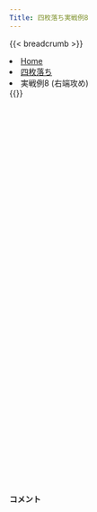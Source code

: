 ```yaml
---
Title: 四枚落ち実戦例8
---
```

{{< breadcrumb >}}
  <li class="breadcrumb-item"><a href="/shogi-beginners/">Home</a></li>
  <li class="breadcrumb-item"><a href="/shogi-beginners/4mai/">四枚落ち</a></li>
  <li class="breadcrumb-item active" aria-current="page">実戦例8 (右端攻め)</li>
{{</ breadcrumb >}}
<div class="row pt-3">
  <div class="col-lg-1"></div>
  <div class="col-sm" tabindex="-1">
    <script id="example-kif" type="text/plain">
手合割：四枚落ち
下手：下手
上手：上手
手数----指手---------消費時間--
*<ruby>右端<rt>みぎはし</rt></ruby><ruby>攻<rt>せ</rt></ruby>めの<ruby>勝<rt>か</rt></ruby>ち<ruby>方<rt>かた</rt></ruby>をおぼえましょう。
*<div class="text-center"><img class="img-fluid pt-3 w-50" src="/shogi-beginners/img/cat29.webp"></div>
   1 ６二銀(71)
*<ruby>上手<rt>うわて</rt></ruby>が<ruby>全力<rt>ぜんりょく</rt></ruby>で<ruby>指<rt>さ</rt></ruby>してきた<ruby>場合<rt>ばあい</rt></ruby>を<ruby>考<rt>かんが</rt></ruby>えてみます。
   2 ７六歩(77)
   3 ５四歩(53)
   4 ２六歩(27)
   5 ５三銀(62)
   6 ２五歩(26)
   7 ３二金(41)
   8 ２四歩(25)
   9 同　歩(23)
  10 同　飛(28)
  11 ２三歩打
  12 ２八飛(24)
  13 ５二玉(51)
  14 ３八銀(39)
  15 ４四歩(43)
  16 ２七銀(38)
  17 ４三玉(52)
  18 ３六銀(27)
  19 ３四歩(33)
  20 １六歩(17)
  21 ２二銀(31)
  22 １五歩(16)
  23 ５二金(61)
  24 ７八金(69)
*☗<ruby>２五銀<rt>にーごーぎん</rt></ruby>は <a href="/shogi-beginners/4mai/example2/"><ruby>実戦例<rt>じっせんれい</rt></ruby>2</a> に<ruby>合流<rt>ごうりゅう</rt></ruby>します。ただし<ruby>本譜<rt>ほんぷ</rt></ruby>はその<ruby>後<rt>あと</rt></ruby>の<ruby>上手<rt>うわて</rt></ruby>の<ruby>指<rt>さ</rt></ruby>し<ruby>方<rt>かた</rt></ruby>がすこし<ruby>違<rt>ちが</rt></ruby>います。
  25 ６四銀(53)
  26 ６八銀(79)
  27 ７四歩(73)
  28 ６九玉(59)
  29 ８四歩(83)
*<ruby>上手<rt>うわて</rt></ruby>は☗<ruby>２五銀<rt>にーごーぎん</rt></ruby>と<ruby>動<rt>うご</rt></ruby>いてくるまでは☖<ruby>５二金型<rt>ごーにーきんがた</rt></ruby>で<ruby>保留<rt>ほりゅう</rt></ruby>します。
  30 ５八金(49)
  31 ５五歩(54)
  32 ９六歩(97)
*<ruby>上手<rt>うわて</rt></ruby>が<ruby>攻<rt>せ</rt></ruby>めてこないと☗<ruby>７二<rt>ななにい</rt></ruby><ruby>歩<rt>ふ</rt></ruby>の<ruby>反撃<rt>はんげき</rt></ruby> (<a href="/shogi-beginners/4mai/example2/"><ruby>実戦例<rt>じっせんれい</rt></ruby>2</a>) はできません。そんなとき<ruby>下手<rt>したて</rt></ruby>はどこから<ruby>攻<rt>せ</rt></ruby>めればいいでしょうか？
  33 ９四歩(93)
*<ruby>問題<rt>もんだい</rt></ruby>: <ruby>攻<rt>せ</rt></ruby>めの<ruby>手<rt>て</rt></ruby>を<ruby>考<rt>かんが</rt></ruby>えてみましょう。
*<div><img class="img-fluid" src="/shogi-beginners/img/cat2.webp"></div>
  34 ７七銀(68)
*☗<ruby>９五<rt>きゅうごー</rt></ruby><ruby>歩<rt>ふ</rt></ruby>☖<ruby>同歩<rt>どうふ</rt></ruby>☗<ruby>同香<rt>どうきょう</rt></ruby>は☖<ruby>７三桂<rt>ななさんけい</rt></ruby>でつまらないです。☗<ruby>７七銀<rt>ななななぎん</rt></ruby>〜☗<ruby>６六銀<rt>ろくろくぎん</rt></ruby>として☗<ruby>５五<rt>ごーごー</rt></ruby><ruby>歩<rt>ふ</rt></ruby>をねらっていくのがいいです。
  35 ５三金(52)
  36 ６六銀(77)
  37 ５四金(53)
  38 ４六歩(47)
*<ruby>上手<rt>うわて</rt></ruby>の<ruby>攻<rt>せ</rt></ruby>めを<ruby>催促<rt>さいそく</rt></ruby>します。
  39 ８五歩(84)
  40 ９七角(88)
  41 ７三桂(81)
  42 ６八金(58)
  43 ３三桂(21)
  44 ７九玉(69)
*<ruby>玉<rt>ぎょく</rt></ruby>をしっかり<ruby>囲<rt>かこ</rt></ruby>ったことで、<ruby>次<rt>つぎ</rt></ruby>に☗<ruby>７五<rt>ななごー</rt></ruby><ruby>歩<rt>ふ</rt></ruby>からの<ruby>攻<rt>せ</rt></ruby>めがあります。<ruby>手<rt>て</rt></ruby>がなくなった<ruby>上手<rt>うわて</rt></ruby>は☗<ruby>６五桂<rt>ろくごーけい</rt></ruby>とするしかありません。
  45 ６五桂(73)
*<ruby>問題<rt>もんだい</rt></ruby>: <ruby>攻<rt>せ</rt></ruby>めの<ruby>手<rt>て</rt></ruby>を<ruby>考<rt>かんが</rt></ruby>えてみましょう。<ruby>難問<rt>なんもん</rt></ruby>。
*<div><img class="img-fluid" src="/shogi-beginners/img/cat2.webp"></div>
  46 ４七銀(36)
*☗<ruby>５六<rt>ごーろく</rt></ruby><ruby>歩<rt>ふ</rt></ruby>☖<ruby>同歩<rt>どうふ</rt></ruby>☗<ruby>同銀<rt>どうぎん</rt></ruby>☖<ruby>５五<rt>ごーごー</rt></ruby><ruby>歩<rt>ふ</rt></ruby>☗<ruby>６四角<rt>ろくよんかく</rt></ruby>！の<ruby>攻<rt>せ</rt></ruby>めをねらっています。
  47 ４五歩(44)
*☗<ruby>５六<rt>ごーろく</rt></ruby><ruby>歩<rt>ふ</rt></ruby>が<ruby>厳<rt>きび</rt></ruby>しいので<ruby>上手<rt>うわて</rt></ruby>は<ruby>攻<rt>せ</rt></ruby>めるしかなくなりました。
  48 同　歩(46)
  49 ９五歩(94)
  50 同　歩(96)
  51 ４五桂(33)
  52 ５六歩(57)
  53 ４六歩打
  54 同　銀(47)
  55 ５六歩(55)
  56 ５八歩打
*<ruby>上手<rt>うわて</rt></ruby>の<ruby>攻<rt>せ</rt></ruby>めはしっかり<ruby>受<rt>う</rt></ruby>けることが<ruby>大切<rt>たいせつ</rt></ruby>です。
  57 ４四歩打
*<ruby>問題<rt>もんだい</rt></ruby>: <ruby>攻<rt>せ</rt></ruby>めの<ruby>手<rt>て</rt></ruby>を<ruby>考<rt>かんが</rt></ruby>えてみましょう。
*<div><img class="img-fluid" src="/shogi-beginners/img/cat2.webp"></div>
  58 ９四歩(95)
*<ruby>上手<rt>うわて</rt></ruby>からの<ruby>攻<rt>せ</rt></ruby>めがないので、ゆっくりと<ruby>金<rt>きん</rt></ruby>を<ruby>作<rt>つく</rt></ruby>れば<ruby>必勝<rt>ひっしょう</rt></ruby>です。
  59 ２四歩(23)
  60 ９三歩成(94)
  61 ３三玉(43)
  62 ８三と(93)
  63 ５七歩成(56)
*<ruby>何<rt>なに</rt></ruby>もしないと<ruby>負<rt>ま</rt></ruby>けなので<ruby>暴<rt>あば</rt></ruby>れてきました。
  64 同　歩(58)
  65 ７五歩(74)
*<ruby>問題<rt>もんだい</rt></ruby>: <ruby>次<rt>つぎ</rt></ruby>めの<ruby>手<rt>て</rt></ruby>を<ruby>考<rt>かんが</rt></ruby>えてみましょう。<ruby>難問<rt>なんもん</rt></ruby>。
*<div><img class="img-fluid" src="/shogi-beginners/img/cat2.webp"></div>
  66 ７三と(83)
*☗<ruby>同歩<rt>どうふ</rt></ruby>でもいいですが、☖<ruby>５七桂<rt>ごーななけい</rt></ruby><ruby>右成<rt>みぎなり</rt></ruby>から<ruby>暴<rt>あば</rt></ruby>れられたときに<ruby>角<rt>かく</rt></ruby>が<ruby>使<rt>つか</rt></ruby>えないのが<ruby>気<rt>き</rt></ruby>になります。
  67 ５七桂成(45)
  68 同　銀(46)
  69 同　桂成(65)
  70 同　金(68)
  71 ７三銀(64)
  72 ７五角(97)
  73 ８四銀打
  74 ９七角(75)
  75 ７七歩打
*<ruby>問題<rt>もんだい</rt></ruby>: <ruby>次<rt>つぎ</rt></ruby>めの<ruby>手<rt>て</rt></ruby>を<ruby>考<rt>かんが</rt></ruby>えてみましょう。
*<div><img class="img-fluid" src="/shogi-beginners/img/cat2.webp"></div>
  76 同　金(78)
*<ruby>形<rt>かたち</rt></ruby>は☗<ruby>同桂<rt>どうけい</rt></ruby>ですが、☗<ruby>６四銀<rt>ろくよんぎん</rt></ruby>〜☗<ruby>７五<rt>ななごー</rt></ruby><ruby>歩<rt>ふ</rt></ruby>とされると<ruby>桂頭<rt>けいとう</rt></ruby>が<ruby>気<rt>き</rt></ruby>になります。
  77 ６四銀(73)
  78 ７八金(77)
  79 ３一金(32)
*<ruby>問題<rt>もんだい</rt></ruby>: <ruby>次<rt>つぎ</rt></ruby>めの<ruby>手<rt>て</rt></ruby>を<ruby>考<rt>かんが</rt></ruby>えてみましょう。
*<div><img class="img-fluid" src="/shogi-beginners/img/cat2.webp"></div>
  80 ５六桂打
*<ruby>手<rt>て</rt></ruby>に<ruby>入<rt>い</rt></ruby>れた<ruby>駒<rt>こま</rt></ruby>を<ruby>使<rt>つか</rt></ruby>って<ruby>攻<rt>せ</rt></ruby>めていくのがいい<ruby>手<rt>て</rt></ruby>です。
  81 ５三金(54)
  82 ６四桂(56)
  83 同　金(53)
  84 ５四歩打
  85 ７七歩打
  86 同　桂(89)
*<ruby>上手<rt>うわて</rt></ruby>に<ruby>歩<rt>ふ</rt></ruby>がないので<ruby>今度<rt>こんど</rt></ruby>こそ☗<ruby>同桂<rt>どうけい</rt></ruby>です。
  87 ５四金(64)
  88 ２三歩打
  89 ７五歩打
  90 同　銀(66)
  91 ２三銀(22)
  92 ８四銀(75)
  93 ３二金(31)
  94 ６五銀打
  95 同　金(54)
  96 同　桂(77)
  97 ６四銀打
*<ruby>問題<rt>もんだい</rt></ruby>: <ruby>次<rt>つぎ</rt></ruby>めの<ruby>手<rt>て</rt></ruby>を<ruby>考<rt>かんが</rt></ruby>えてみましょう。
*<div><img class="img-fluid" src="/shogi-beginners/img/cat2.webp"></div>
  98 ８八角(97)
*<ruby>下手<rt>したて</rt></ruby>は☖<ruby>６五<rt>ろくごー</rt></ruby><ruby>桂打<rt>けいうち</rt></ruby>だけ<ruby>気<rt>き</rt></ruby>にすればいいです。<ruby>桂馬<rt>けいま</rt></ruby>を<ruby>犠牲<rt>ぎせい</rt></ruby>にしながら<ruby>攻<rt>せ</rt></ruby>める<ruby>場所<rt>ばしょ</rt></ruby>を<ruby>変<rt>か</rt></ruby>える☗<ruby>８八角<rt>はちはちかく</rt></ruby>がいい<ruby>手<rt>て</rt></ruby>です。
  99 ４五桂打
 100 ５六金(57)
 101 ５五歩打
 102 ５四金打
 *☗<ruby>同金<rt>どうきん</rt></ruby>でもいいですが、<ruby>先手<rt>せんて</rt></ruby>を<ruby>取<rt>と</rt></ruby>りやすい<ruby>手<rt>て</rt></ruby>のほうが<ruby>勝<rt>か</rt></ruby>ちやすいです。
 103 ８六歩(85)
 104 同　歩(87)
 105 ２二玉(33)
 106 ４四金(54)
 107 ３七桂成(45)
 108 同　桂(29)
 109 ４三歩打
 110 ５四金(44)
 111 ２一玉(22)
 112 ５五金(56)
 113 同　銀(64)
 114 同　角(88)
 115 ４四歩(43)
 116 同　角(55)
 117 ２二金打
 118 ６三金(54)
*いろいろな<ruby>勝<rt>か</rt></ruby>ち<ruby>方<rt>かた</rt></ruby>があります。これは<ruby>飛車<rt>ひしゃ</rt></ruby><ruby>成<rt>な</rt></ruby>りをねらった<ruby>手<rt>て</rt></ruby>です。
 119 ３三金(32)
 120 ６六角(44)
 121 ３二銀(23)
 122 ４五桂(37)
*<ruby>上手<rt>うわて</rt></ruby>は<ruby>飛車<rt>ひしゃ</rt></ruby><ruby>成<rt>な</rt></ruby>りに<ruby>強<rt>つよ</rt></ruby>くなったので、<ruby>今度<rt>こんど</rt></ruby>は<ruby>正面<rt>しょうめん</rt></ruby>から<ruby>攻<rt>せ</rt></ruby>めます。
 123 ２三金(33)
 124 ３六桂打
 125 ３三銀(32)
 126 同　桂(45)
 127 同　金(23)
 128 ２四桂(36)
 129 ５五桂打
 130 １二銀打
 131 同　金(22)
 132 同　桂成(24)
 133 ３二玉(21)
 134 ２二飛成(28)
 135 ４三玉(32)
 136 ５二龍(22)
 137 ４四玉(43)
 138 ５五龍(52)
 139 ４三玉(44)
 140 ５二龍(55)
 141 投了
まで138手で下手の勝ち
*<a href="/shogi-beginners/4mai/">
*<ruby>復習<rt>ふくしゅう</rt></ruby>しよう！
*<div class="text-center"><img class="img-fluid pt-3 w-50" src="/shogi-beginners/img/cat0.webp"></div></a>
まで126手で下手の勝ち
    </script>
    <svg id="example" xmlns="http://www.w3.org/2000/svg" viewBox="0,0,400,540"></svg>
  </div>
  <div class="col-sm">
    <h4 class="pt-3">コメント</h4>
    <div id="comment"></div>
  </div>
  <div class="col-lg-1"></div>
</div>
